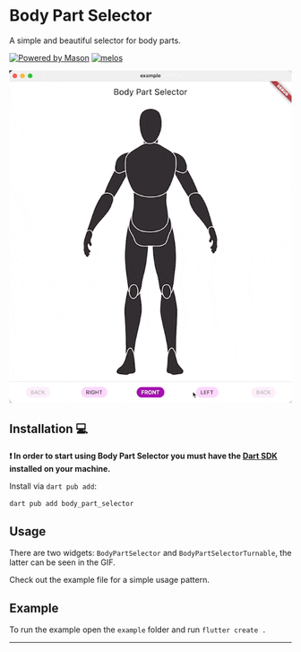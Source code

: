 # Body Part Selector
A simple and beautiful selector for body parts.

[![Powered by Mason](https://img.shields.io/endpoint?url=https%3A%2F%2Ftinyurl.com%2Fmason-badge)](https://github.com/felangel/mason)
[![melos](https://img.shields.io/badge/maintained%20with-melos-f700ff.svg?style=flat-square)](https://github.com/invertase/melos)

![Demo GIF](./demo.gif)


## Installation 💻

**❗ In order to start using Body Part Selector you must have the [Dart SDK][dart_install_link] installed on your machine.**

Install via `dart pub add`:

```sh
dart pub add body_part_selector
```

## Usage
There are two widgets: `BodyPartSelector` and `BodyPartSelectorTurnable`, the latter can be seen in the GIF.

Check out the example file for a simple usage pattern.

## Example
To run the example open the ``example`` folder and run ``flutter create .``

---

[dart_install_link]: https://dart.dev/get-dart
[github_actions_link]: https://docs.github.com/en/actions/learn-github-actions
[license_badge]: https://img.shields.io/badge/license-MIT-blue.svg
[license_link]: https://opensource.org/licenses/MIT
[mason_link]: https://github.com/felangel/mason
